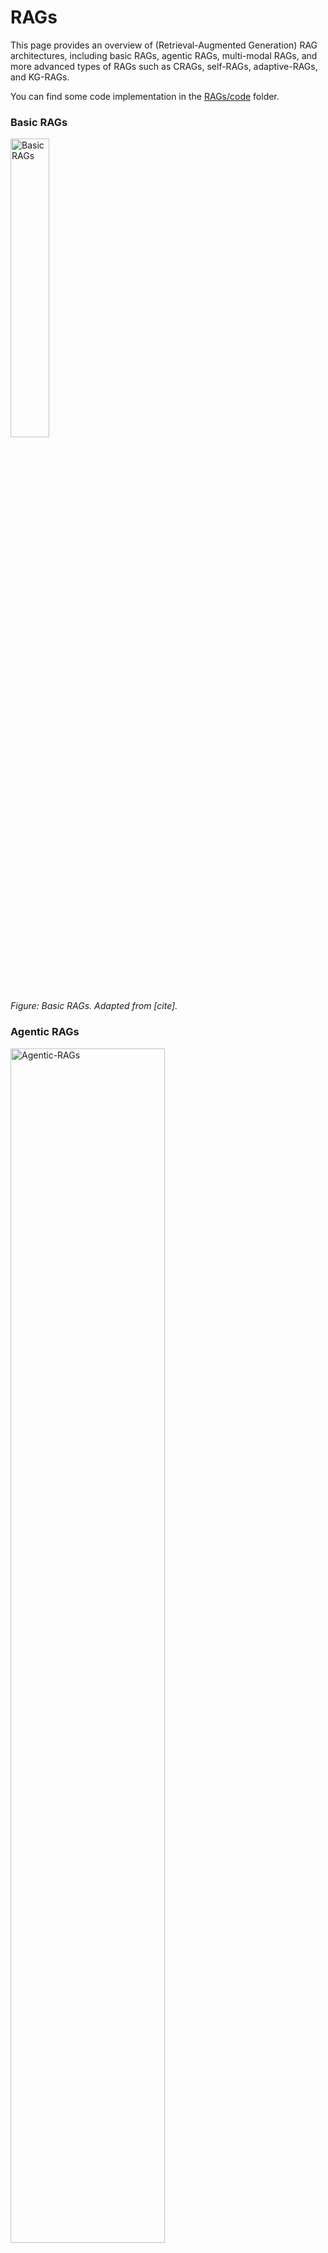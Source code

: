 # RAGs
This page provides an overview of (Retrieval-Augmented Generation) RAG architectures, including basic RAGs, agentic RAGs, multi-modal RAGs, and more advanced types of RAGs such as CRAGs, self-RAGs, adaptive-RAGs, and KG-RAGs.

You can find some code implementation in the [RAGs/code](https://github.com/alirezadir/Agentic-AI-Systems/tree/main/03_system_design/RAGs/code) folder.

<!-- [ ] Todo add agentic RAG code implementation -->

### Basic RAGs
<img src="../../assets/RAGs/basic-rag-1.png" alt="Basic RAGs" width="35%" />

*Figure: Basic RAGs. Adapted from [cite].*

### Agentic RAGs

<img src="../../assets/RAGs/agentic-rags-1.jpeg" alt="Agentic-RAGs" width="70%" />

*Figure: Agentic RAGs. Adapted from [cite].*

<img src="../../assets/RAGs/agentic-rag-vec.png" alt="Agentic-RAGs" width="70%" />

*Figure: Agentic RAGs. Adapted from [vectorize].*


### Multi-Modal RAGs
![Multi-Modal RAGs](../../assets/RAGs/multimodal-RAG-o3-1.png)
![Multi-Modal RAGs](../../assets/RAGs/multimodal-RAG-o3-2.png)
![Multi-Modal RAGs](../../assets/RAGs/multimodal-RAG-o3-3.png)
![Multi-Modal RAGs](../../assets/RAGs/multimodal-RAG-o1-1.png)

*Figure: Multi-Modal RAGs. Adapted from [langgraph].*

## Other Types of RAGs (Advanced)


### CRAGS
![CRAGs](../../assets/RAGs/c-rag.png)

*Figure: CRAGs. Adapted from [vectorize].*

### Self-RAGs
![Self-RAGs](../../assets/RAGs/Self-rag-1.png)

*Figure: Self-RAGs. Adapted from [vectorize].*

### Adaptive-RAGs
![Adaptive-RAGs](../../assets/RAGs/adaptive-RAG.png)
![Adaptive-RAGs](../../assets/RAGs/Agentic-rag-langraph.png)

*Figure: Adaptive-RAGs. Adapted from [langgraph].*



### KG-RAGs
![KG-RAGs](../../assets/RAGs/KG-RAG.png)

*Figure: KG-RAGs. Adapted from [langgraph].*

## Examples 
### Uber Agentic RAG
- [Enhanced Agentic RAG at Uber (Uber Blog)](https://www.uber.com/blog/enhanced-agentic-rag/?utm_source=chatgpt.com)
![Agentic RAG Architecture](../../assets/RAGs/uber-agentic-rag.png)
    <!-- - [ ] summary (tba) -->




